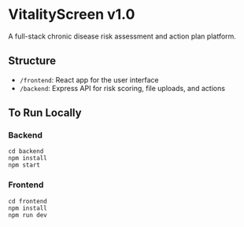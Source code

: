 
# VitalityScreen v1.0

A full-stack chronic disease risk assessment and action plan platform.

## Structure

- `/frontend`: React app for the user interface
- `/backend`: Express API for risk scoring, file uploads, and actions

## To Run Locally

### Backend
```
cd backend
npm install
npm start
```

### Frontend
```
cd frontend
npm install
npm run dev
```
